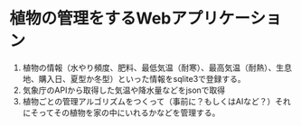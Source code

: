 # 植物の管理をするWebアプリケーション
1. 植物の情報（水やり頻度、肥料、最低気温（耐寒）、最高気温（耐熱）、生息地、購入日、夏型か冬型）といった情報をsqlite3で登録する。
2. 気象庁のAPIから取得した気温や降水量などをjsonで取得
3. 植物ごとの管理アルゴリズムをつくって（事前に？もしくはAIなど？）それにそってその植物を家の中にいれるかなどを管理する。
